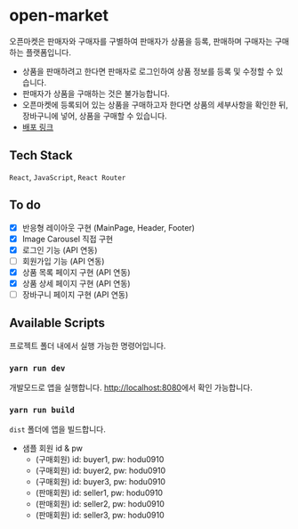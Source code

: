 # open-market
오픈마켓은 판매자와 구매자를 구별하여 판매자가 상품을 등록, 판매하며 구매자는 구매하는 플랫폼입니다.
- 상품을 판매하려고 한다면 판매자로 로그인하여 상품 정보를 등록 및 수정할 수 있습니다.
- 판매자가 상품을 구매하는 것은 불가능합니다.
- 오픈마켓에 등록되어 있는 상품을 구매하고자 한다면 상품의 세부사항을 확인한 뒤, 장바구니에 넣어, 상품을 구매할 수 있습니다.
- [배포 링크](https://choar816.github.io/open-market)

## Tech Stack
`React`, `JavaScript`, `React Router`

## To do
- [x] 반응형 레이아웃 구현 (MainPage, Header, Footer)
- [x] Image Carousel 직접 구현
- [x] 로그인 기능 (API 연동)
- [ ] 회원가입 기능 (API 연동)
- [x] 상품 목록 페이지 구현 (API 연동)
- [x] 상품 상세 페이지 구현 (API 연동)
- [ ] 장바구니 페이지 구현 (API 연동)

## Available Scripts
프로젝트 폴더 내에서 실행 가능한 명령어입니다.

### `yarn run dev`
개발모드로 앱을 실행합니다.
[http://localhost:8080](http://localhost:8080)에서 확인 가능합니다.

### `yarn run build`
`dist` 폴더에 앱을 빌드합니다.

- 샘플 회원 id & pw
  - (구매회원) id: buyer1, pw: hodu0910
  - (구매회원) id: buyer2, pw: hodu0910
  - (구매회원) id: buyer3, pw: hodu0910
  - (판매회원) id: seller1, pw: hodu0910
  - (판매회원) id: seller2, pw: hodu0910
  - (판매회원) id: seller3, pw: hodu0910
